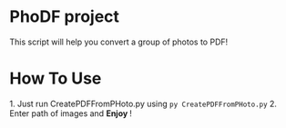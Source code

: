 # PhoDF project
This script will help you convert a group of photos to PDF!

<h1>How To Use</h1>
1. Just run CreatePDFFromPHoto.py using <code>py CreatePDFFromPHoto.py</code>
2. Enter path of images and <b>Enjoy </b>!
